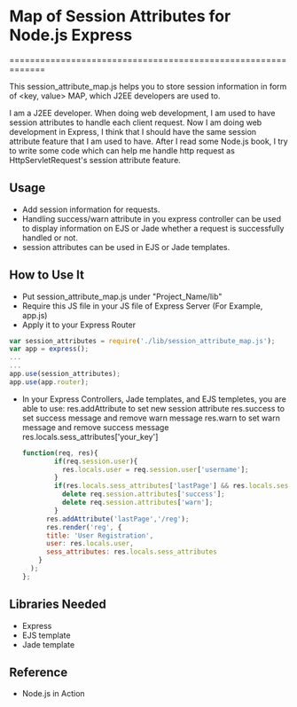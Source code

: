 # Map of Session Attributes for Node.js Express
=============================================================

  This session_attribute_map.js helps you to store session information in form of <key, value> MAP,
  which J2EE developers are used to.
  
  I am a J2EE developer. When doing web development, I am used to have session attributes to handle
  each client request.  Now I am doing web development in Express, I think that I should have the 
  same session attribute feature that I am used to have.  After I read some Node.js book, I try to 
  write some code which can help me handle http request as HttpServletRequest's session attribute feature. 

## Usage
  * Add session information for requests.
  * Handling success/warn attribute in you express controller can be used to display information on EJS or Jade
    whether a request is successfully handled or not.
  * session attributes can be used in EJS or Jade templates.    

## How to Use It
  * Put session_attribute_map.js under "Project_Name/lib"
  * Require this JS file in your JS file of Express Server (For Example, app.js)
  * Apply it to your Express Router
  
  ```js
  var session_attributes = require('./lib/session_attribute_map.js');
  var app = express();
  ...
  ...
  app.use(session_attributes); 
  app.use(app.router);
  ```
  * In your Express Controllers, Jade templates, and EJS templetes, you are able to use:
  	res.addAttribute to set new session attribute
  	res.success to set  success message and remove warn message
  	res.warn to set warn message and remove success message
  	res.locals.sess_attributes['your_key']
  
    ```js
    function(req, res){
		    if(req.session.user){
			  res.locals.user = req.session.user['username'];
			}
			if(res.locals.sess_attributes['lastPage'] && res.locals.sess_attributes['lastPage'] != '/reg'){
			  delete req.session.attributes['success'];
			  delete req.session.attributes['warn'];
			}
		  res.addAttribute('lastPage','/reg');							
	      res.render('reg', {
		  title: 'User Registration',
		  user: res.locals.user,
		  sess_attributes: res.locals.sess_attributes
		}
	  );
	};    
  	```  
## Libraries Needed
  * Express
  * EJS template
  * Jade template
  
## Reference
  * Node.js in Action


